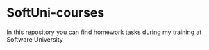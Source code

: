 # SoftUni-courses
In this repository you can find homework tasks during my training at Software University
